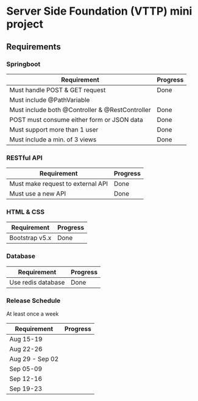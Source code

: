 # Server Side Foundation (VTTP) mini project

## Requirements

### Springboot

| Requirement | Progress    |
| ----------- | ----------- |
| Must handle POST & GET request | Done |
| Must include @PathVariable |  |
| Must include both @Controller & @RestController | Done |
| POST must consume either form or JSON data | Done |
| Must support more than 1 user | Done |
| Must include a min. of 3 views | Done |

### RESTful API

| Requirement | Progress    |
| ----------- | ----------- |
| Must make request to external API | Done |
| Must use a new API | Done |

### HTML & CSS

| Requirement | Progress    |
| ----------- | ----------- |
| Bootstrap v5.x | Done |

### Database

| Requirement | Progress    |
| ----------- | ----------- |
| Use redis database | Done |

### Release Schedule

At least once a week

| Requirement | Progress    |
| ----------- | ----------- |
| Aug 15-19   |             |
| Aug 22-26   |             |
| Aug 29 - Sep 02   |             |
| Sep 05-09   |             |
| Sep 12-16   |             |
| Sep 19-23   |             |